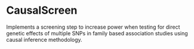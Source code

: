 # CausalScreen
Implements a screening step to increase power when testing for direct genetic effects of multiple SNPs in family based association studies using causal inference methodology.
